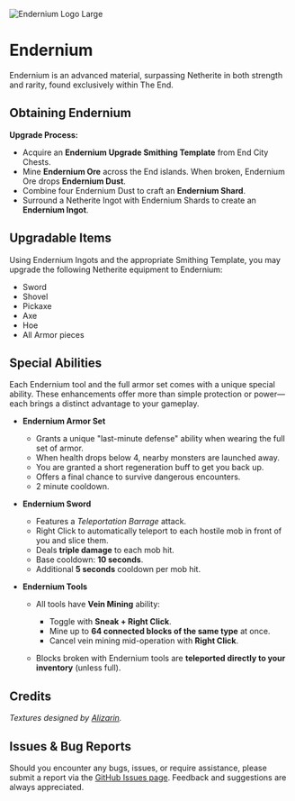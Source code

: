 ![Endernium Logo Large](https://cdn.modrinth.com/data/cached_images/d394deffdb9f39908c4f1e6e63f20450037ba963.png)
# Endernium

Endernium is an advanced material, surpassing Netherite in both strength and rarity, found exclusively within The End.

## Obtaining Endernium

**Upgrade Process:**  
- Acquire an **Endernium Upgrade Smithing Template** from End City Chests.  
- Mine **Endernium Ore** across the End islands. When broken, Endernium Ore drops **Endernium Dust**.
- Combine four Endernium Dust to craft an **Endernium Shard**.
- Surround a Netherite Ingot with Endernium Shards to create an **Endernium Ingot**.

## Upgradable Items

Using Endernium Ingots and the appropriate Smithing Template, you may upgrade the following Netherite equipment to Endernium:
- Sword
- Shovel
- Pickaxe
- Axe
- Hoe
- All Armor pieces

## Special Abilities

Each Endernium tool and the full armor set comes with a unique special ability. These enhancements offer more than simple protection or power—each brings a distinct advantage to your gameplay.

* **Endernium Armor Set**

  * Grants a unique "last-minute defense" ability when wearing the full set of armor.
  * When health drops below 4, nearby monsters are launched away.
  * You are granted a short regeneration buff to get you back up.
  * Offers a final chance to survive dangerous encounters.
  * 2 minute cooldown.

* **Endernium Sword**

  * Features a *Teleportation Barrage* attack.
  * Right Click to automatically teleport to each hostile mob in front of you and slice them.
  * Deals **triple damage** to each mob hit.
  * Base cooldown: **10 seconds**.
  * Additional **5 seconds** cooldown per mob hit.

* **Endernium Tools**

  * All tools have **Vein Mining** ability:

    * Toggle with **Sneak + Right Click**.
    * Mine up to **64 connected blocks of the same type** at once.
    * Cancel vein mining mid-operation with **Right Click**.
  * Blocks broken with Endernium tools are **teleported directly to your inventory** (unless full).

## Credits

*Textures designed by [Alizarin](https://x.com/AliCrimzon).*

## Issues & Bug Reports

Should you encounter any bugs, issues, or require assistance, please submit a report via the [GitHub Issues page](https://github.com/Skittlq/endernium-neoforge/issues). Feedback and suggestions are always appreciated.
